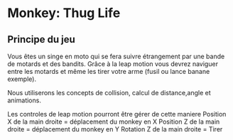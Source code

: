 Monkey: Thug Life
====================

Principe du jeu
----------------

Vous êtes un singe en moto qui se fera suivre étrangement par une bande de motards et des bandits.
Grâce à la leap motion vous devrez naviguer entre les motards et même les tirer votre arme (fusil ou lance banane exemple).

Nous utiliserons les concepts de collision, calcul de distance,angle et animations.

Les controles de leap motion pourront être gérer de cette maniere
Position X de la main droite = déplacement du monkey en X
Position Z de la main droite = déplacement du monkey en Y
Rotation Z de la main droite = Tirer
